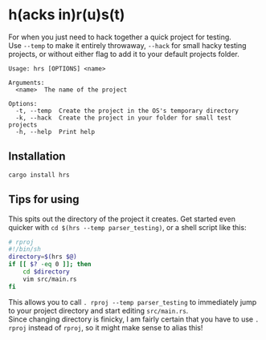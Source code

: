 # h(acks in)r(u)s(t)
For when you just need to hack together a quick project for testing.  
Use `--temp` to make it entirely throwaway, `--hack` for small hacky testing projects, or without either flag to add it to your default projects folder.

```
Usage: hrs [OPTIONS] <name>

Arguments:
  <name>  The name of the project

Options:
  -t, --temp  Create the project in the OS's temporary directory
  -k, --hack  Create the project in your folder for small test projects
  -h, --help  Print help
```

## Installation
`cargo install hrs`

## Tips for using
This spits out the directory of the project it creates. Get started even quicker with `cd $(hrs --temp parser_testing)`, or a shell script like this:  
```sh
# rproj
#!/bin/sh
directory=$(hrs $@)
if [[ $? -eq 0 ]]; then
    cd $directory
    vim src/main.rs
fi
```
This allows you to call `. rproj --temp parser_testing` to immediately jump to your project directory and start editing `src/main.rs`.  
Since changing directory is finicky, I am fairly certain that you have to use `. rproj` instead of `rproj`, so it might make sense to alias this!
